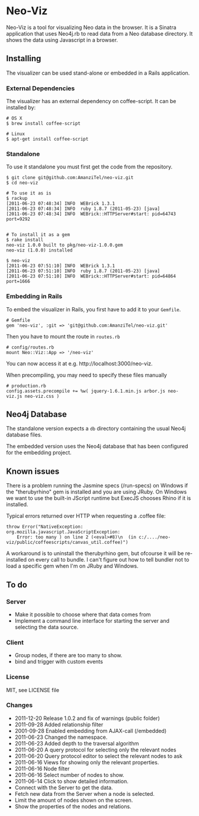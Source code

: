 # Neo-Viz

Neo-Viz is a tool for visualizing Neo data in the browser. It is
a Sinatra application that uses Neo4j.rb to read data from a Neo
database directory. It shows the data using Javascript in a browser.


## Installing

The visualizer can be used stand-alone or embedded in a Rails application.

### External Dependencies

The visualizer has an external dependency on coffee-script. It can be
installed by:

    # OS X
    $ brew install coffee-script

    # Linux
    $ apt-get install coffee-script



### Standalone

To use it standalone you must first get the code from the repository.

    $ git clone git@github.com:AmanziTel/neo-viz.git
    $ cd neo-viz
    
    # To use it as is
    $ rackup
    [2011-06-23 07:48:34] INFO  WEBrick 1.3.1
    [2011-06-23 07:48:34] INFO  ruby 1.8.7 (2011-05-23) [java]
    [2011-06-23 07:48:34] INFO  WEBrick::HTTPServer#start: pid=64743 port=9292

    
    # To install it as a gem
    $ rake install
    neo-viz 1.0.0 built to pkg/neo-viz-1.0.0.gem
    neo-viz (1.0.0) installed
    
    $ neo-viz
    [2011-06-23 07:51:10] INFO  WEBrick 1.3.1
    [2011-06-23 07:51:10] INFO  ruby 1.8.7 (2011-05-23) [java]
    [2011-06-23 07:51:10] INFO  WEBrick::HTTPServer#start: pid=64864 port=1666
    
### Embedding in Rails

To embed the visualizer in Rails, you first have to add it to your `Gemfile`.
   
    # Gemfile
    gem 'neo-viz', :git => 'git@github.com:AmanziTel/neo-viz.git'

Then you have to mount the route in `routes.rb`

    # config/routes.rb
    mount Neo::Viz::App => '/neo-viz'

You can now access it at e.g. http://localhost:3000/neo-viz.

When precompiling, you may need to specify these files manually

    # production.rb
    config.assets.precompile += %w( jquery-1.6.1.min.js arbor.js neo-viz.js neo-viz.css )


## Neo4j Database

The standalone version expects a `db` directory containing the usual
Neo4j database files.
    
The embedded version uses the Neo4j database that has been configured
for the embedding project.

## Known issues

There is a problem running the Jasmine specs (/run-specs) on Windows if the "therubyrhino" gem is installed
and you are using JRuby. On Windows we want to use the built-in JScript runtime but ExecJS chooses Rhino if it
is installed.

Typical errors returned over HTTP when requesting a .coffee file:

    throw Error("NativeException: org.mozilla.javascript.JavaScriptException:
        Error: too many ) on line 2 (<eval>#8)\n  (in c:/..../neo-viz/public/coffeescripts/canvas_util.coffee)")

A workaround is to uninstall the therubyrhino gem, but ofcourse it will be re-installed on every call to bundle.
I can't figure out how to tell bundler not to load a specific gem when I'm on JRuby and Windows.

## To do

### Server

* Make it possible to choose where that data comes from
* Implement a command line interface for starting the server and
  selecting the data source.


### Client

* Group nodes, if there are too many to show.
* bind and trigger with custom events


### License

MIT, see LICENSE file

### Changes

* 2011-12-20 Release 1.0.2 and fix of warnings (public folder)
* 2011-09-28 Added relationship filter
* 2001-09-28 Enabled embedding from AJAX-call (/embedded)
* 2011-06-23 Changed the namespace.
* 2011-06-23 Added depth to the traversal algorithm
* 2011-06-20 A query protocol for selecting only the relevant nodes
* 2011-06-20 Query protocol editor to select the relevant nodes to ask
* 2011-06-16 Views for showing only the relevant properties.
* 2011-06-16 Node filter
* 2011-06-16 Select number of nodes to show.
* 2011-06-14 Click to show detailed information.
* Connect with the Server to get the data.
* Fetch new data from the Server when a node is selected.
* Limit the amount of nodes shown on the screen.
* Show the properties of the nodes and relations.

